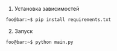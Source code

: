 1. Установка зависимостей
```bash
foo@bar:~$ pip install requirements.txt
```
2. Запуск
```bash
foo@bar:~$ python main.py
```